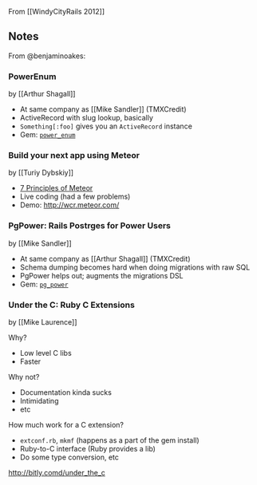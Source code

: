 From [[WindyCityRails 2012]]

## Notes

From @benjaminoakes:

### PowerEnum 

by [[Arthur Shagall]]

* At same company as [[Mike Sandler]] (TMXCredit)
* ActiveRecord with slug lookup, basically
* `Something[:foo]` gives you an `ActiveRecord` instance
* Gem: [`power_enum`](http://rubygems.org/gems/power_enum)

### Build your next app using Meteor

by [[Turiy Dybskiy]]

* [7 Principles of Meteor](http://docs.meteor.com/#sevenprinciples)
* Live coding (had a few problems)
* Demo: http://wcr.meteor.com/

### PgPower: Rails Postrges for Power Users

by [[Mike Sandler]]

* At same company as [[Arthur Shagall]] (TMXCredit)
* Schema dumping becomes hard when doing migrations with raw SQL
* PgPower helps out; augments the migrations DSL
* Gem: [`pg_power`](http://rubygems.org/gems/pg_power)

### Under the C: Ruby C Extensions

by [[Mike Laurence]]

Why?

* Low level C libs
* Faster

Why not?

* Documentation kinda sucks
* Intimidating
* etc

How much work for a C extension?

* `extconf.rb`, `mkmf` (happens as a part of the gem install)
* Ruby-to-C interface (Ruby provides a lib)
* Do some type conversion, etc

http://bitly.comd/under_the_c

